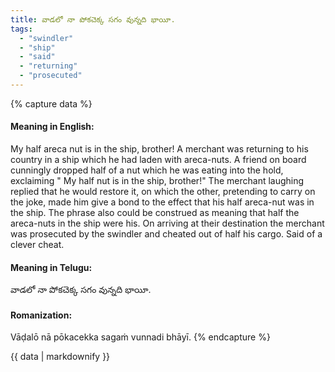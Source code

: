 ```yaml
---
title: వాడలో నా పోకచెక్క సగం వున్నది భాయీ.
tags:
  - "swindler"
  - "ship"
  - "said"
  - "returning"
  - "prosecuted"
---
```


{% capture data %}
#### Meaning in English:
My half areca nut is in the ship, brother!
A merchant was returning to his country in a ship which he had laden with areca-nuts. A friend on board cunningly dropped half of a nut which he was eating into the hold, exclaiming " My half nut is in the ship, brother!" The merchant laughing replied that he would restore it, on which the other, pretending to carry on the joke, made him give a bond to the effect that his half areca-nut was in the ship. The phrase also could be construed as meaning that half the areca-nuts in the ship were his. On arriving at their destination the merchant was prosecuted by the swindler and cheated out of half his cargo.
Said of a clever cheat.

#### Meaning in Telugu:
వాడలో నా పోకచెక్క సగం వున్నది భాయీ.

#### Romanization:
Vāḍalō nā pōkacekka sagaṁ vunnadi bhāyī.
{% endcapture %}

{{ data | markdownify }}

